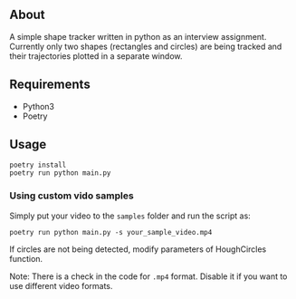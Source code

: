 ## About

A simple shape tracker written in python as an interview assignment. Currently only two shapes (rectangles and circles) are being tracked and their trajectories plotted in a separate window.

## Requirements
- Python3
- Poetry

## Usage
```
poetry install
poetry run python main.py
```

### Using custom vido samples
Simply put your video to the `samples` folder and run the script as:
```
poetry run python main.py -s your_sample_video.mp4
```

If circles are not being detected, modify parameters of HoughCircles function.

Note: There is a check in the code for `.mp4` format. Disable it if you want to use different video formats.
